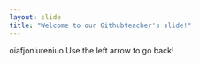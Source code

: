 ```yaml
---
layout: slide
title: "Welcome to our Githubteacher's slide!"
---
```

oiafjoniureniuo 
Use the left arrow to go back!
